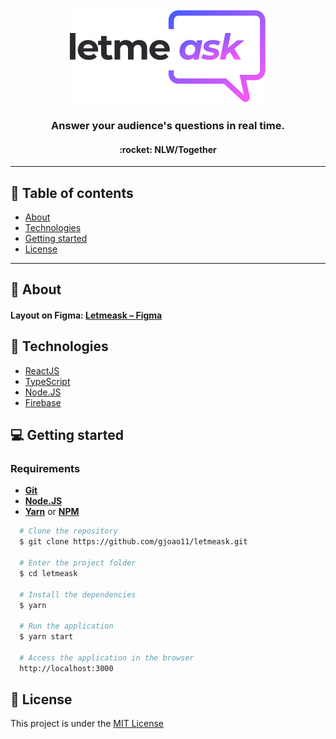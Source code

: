 <div align="center">
  <img src="src/assets/images/logo.svg">
</div>

<h3 align="center">
  Answer your audience's questions in real time.
</h3>
<h4 align="center">
  :rocket: NLW/Together
</h4>

---

## :bookmark_tabs: Table of contents

- [About](#page_facing-_p-about)
- [Technologies](#test_tube-technologies)
- [Getting started](#computer-getting-started)
- [License](#memo-license)

---

## :page_facing_up: About

#### Layout on Figma: [Letmeask – Figma](https://www.figma.com/file/u0BQK8rCf2KgzcukdRRCWh/Letmeask/duplicate)

## :test_tube: Technologies

- [ReactJS](https://reactjs.org/)
- [TypeScript](https://www.typescriptlang.org/)
- [Node.JS](https://nodejs.org/en/)
- [Firebase](https://firebase.google.com/)

## :computer: Getting started

### Requirements

- **[Git](https://git-scm.com/)**
- **[Node.JS](https://nodejs.org/en/)**
- **[Yarn](https://yarnpkg.com/)** or **[NPM](https://www.npmjs.com/)**

```bash
  # Clone the repository
  $ git clone https://github.com/gjoao11/letmeask.git
  
  # Enter the project folder
  $ cd letmeask
  
  # Install the dependencies
  $ yarn
  
  # Run the application
  $ yarn start
  
  # Access the application in the browser
  http://localhost:3000
```

## 	:memo: License

This project is under the [MIT License](https://github.com/gjoao11/letmeask/blob/main/LICENSE)
